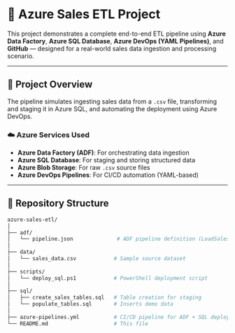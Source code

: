 # 🚀 Azure Sales ETL Project

This project demonstrates a complete end-to-end ETL pipeline using **Azure Data Factory**, **Azure SQL Database**, **Azure DevOps (YAML Pipelines)**, and **GitHub** — designed for a real-world sales data ingestion and processing scenario.

---

## 🧠 Project Overview

The pipeline simulates ingesting sales data from a `.csv` file, transforming and staging it in Azure SQL, and automating the deployment using Azure DevOps.

### ☁️ Azure Services Used
- **Azure Data Factory (ADF)**: For orchestrating data ingestion
- **Azure SQL Database**: For staging and storing structured data
- **Azure Blob Storage**: For raw `.csv` source files
- **Azure DevOps Pipelines**: For CI/CD automation (YAML-based)

---

## 📁 Repository Structure

```bash
azure-sales-etl/
│
├── adf/
│   └── pipeline.json              # ADF pipeline definition (LoadSalesToStaging)
│
├── data/
│   └── sales_data.csv            # Sample source dataset
│
├── scripts/
│   └── deploy_sql.ps1            # PowerShell deployment script
│
├── sql/
│   ├── create_sales_tables.sql   # Table creation for staging
│   └── populate_tables.sql       # Inserts demo data
│
├── azure-pipelines.yml           # CI/CD pipeline for ADF + SQL deployment
└── README.md                     # This file
